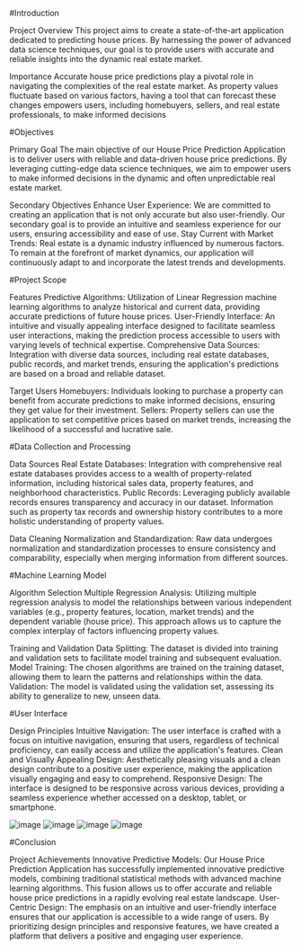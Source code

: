 #Introduction

Project Overview
This project aims to create a state-of-the-art application dedicated to predicting house prices.
By harnessing the power of advanced data science techniques, our goal is to provide users with accurate and reliable insights into the dynamic real estate market. 


Importance
Accurate house price predictions play a pivotal role in navigating the complexities of the real estate market.
As property values fluctuate based on various factors, having a tool that can forecast these changes empowers
users, including homebuyers, sellers, and real estate professionals, to make informed decisions


#Objectives

Primary Goal
The main objective of our House Price Prediction Application is to deliver users with reliable and data-driven house price predictions.
By leveraging cutting-edge data science techniques, we aim to empower users to make informed decisions in the dynamic and often unpredictable real estate market.

Secondary Objectives
Enhance User Experience: We are committed to creating an application that is not only accurate but also user-friendly. Our secondary goal is to provide an intuitive and seamless experience for our users, ensuring accessibility and ease of use.
Stay Current with Market Trends: Real estate is a dynamic industry influenced by numerous factors. To remain at the forefront of market dynamics, our application will continuously adapt to and incorporate the latest trends and developments.


#Project Scope

Features
Predictive Algorithms: Utilization of Linear Regression machine learning algorithms to analyze historical and current data, providing accurate predictions of future house prices.
User-Friendly Interface: An intuitive and visually appealing interface designed to facilitate seamless user interactions, making the prediction process accessible to users with varying levels of technical expertise.
Comprehensive Data Sources: Integration with diverse data sources, including real estate databases, public records, and market trends, ensuring the application's predictions are based on a broad and reliable dataset.

Target Users
Homebuyers: Individuals looking to purchase a property can benefit from accurate predictions to make informed decisions, ensuring they get value for their investment.
Sellers: Property sellers can use the application to set competitive prices based on market trends, increasing the likelihood of a successful and lucrative sale.

#Data Collection and Processing

Data Sources
Real Estate Databases: Integration with comprehensive real estate databases provides access to a wealth of property-related information, including historical sales data, property features, and neighborhood characteristics.
Public Records: Leveraging publicly available records ensures transparency and accuracy in our dataset. Information such as property tax records and ownership history contributes to a more holistic understanding of property values.

Data Cleaning
Normalization and Standardization: Raw data undergoes normalization and standardization processes to ensure consistency and comparability, especially when merging information from different sources.

#Machine Learning Model

Algorithm Selection
Multiple Regression Analysis: Utilizing multiple regression analysis to model the relationships between various independent variables (e.g., property features, location, market trends) and the dependent variable (house price). This approach allows us to capture the complex interplay of factors influencing property values.

Training and Validation
Data Splitting: The dataset is divided into training and validation sets to facilitate model training and subsequent evaluation.
Model Training: The chosen algorithms are trained on the training dataset, allowing them to learn the patterns and relationships within the data.
Validation: The model is validated using the validation set, assessing its ability to generalize to new, unseen data.


#User Interface

Design Principles
Intuitive Navigation: The user interface is crafted with a focus on intuitive navigation, ensuring that users, regardless of technical proficiency, can easily access and utilize the application's features.
Clean and Visually Appealing Design: Aesthetically pleasing visuals and a clean design contribute to a positive user experience, making the application visually engaging and easy to comprehend.
Responsive Design: The interface is designed to be responsive across various devices, providing a seamless experience whether accessed on a desktop, tablet, or smartphone.

![image](https://github.com/dhruv-kundu14/house-price-prediction/assets/81622271/5c2b6b3f-9521-4c07-aae4-4967a071cb74)
![image](https://github.com/dhruv-kundu14/house-price-prediction/assets/81622271/dfebf555-172c-4153-b806-74b4cdc42f6f)
![image](https://github.com/dhruv-kundu14/house-price-prediction/assets/81622271/7693299a-c32a-4594-aa6a-7282ce876f88)
![image](https://github.com/dhruv-kundu14/house-price-prediction/assets/81622271/22cc7193-31e0-4993-ac24-c7a4e8e22cdd)

#Conclusion

Project Achievements
Innovative Predictive Models: Our House Price Prediction Application has successfully implemented innovative predictive models, combining traditional statistical methods with advanced machine learning algorithms. This fusion allows us to offer accurate and reliable house price predictions in a rapidly evolving real estate landscape.
User-Centric Design: The emphasis on an intuitive and user-friendly interface ensures that our application is accessible to a wide range of users. By prioritizing design principles and responsive features, we have created a platform that delivers a positive and engaging user experience.

